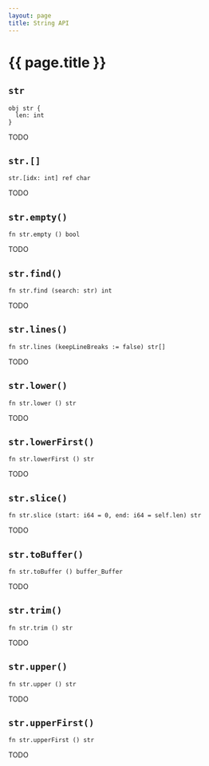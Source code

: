 ```yaml
---
layout: page
title: String API
---
```


# {{ page.title }}

## `str`
```the
obj str {
  len: int
}
```

TODO

## `str.[]`
```the
str.[idx: int] ref char
```

TODO

## `str.empty()`
```the
fn str.empty () bool
```

TODO

## `str.find()`
```the
fn str.find (search: str) int
```

TODO

## `str.lines()`
```the
fn str.lines (keepLineBreaks := false) str[]
```

TODO

## `str.lower()`
```the
fn str.lower () str
```

TODO

## `str.lowerFirst()`
```the
fn str.lowerFirst () str
```

TODO

## `str.slice()`
```the
fn str.slice (start: i64 = 0, end: i64 = self.len) str
```

TODO

## `str.toBuffer()`
```the
fn str.toBuffer () buffer_Buffer
```

TODO

## `str.trim()`
```the
fn str.trim () str
```

TODO

## `str.upper()`
```the
fn str.upper () str
```

TODO

## `str.upperFirst()`
```the
fn str.upperFirst () str
```

TODO
